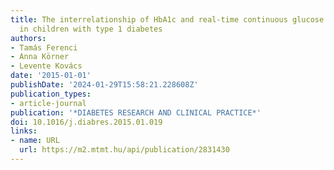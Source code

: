 ```yaml
---
title: The interrelationship of HbA1c and real-time continuous glucose monitoring
  in children with type 1 diabetes
authors:
- Tamás Ferenci
- Anna Körner
- Levente Kovács
date: '2015-01-01'
publishDate: '2024-01-29T15:58:21.228608Z'
publication_types:
- article-journal
publication: '*DIABETES RESEARCH AND CLINICAL PRACTICE*'
doi: 10.1016/j.diabres.2015.01.019
links:
- name: URL
  url: https://m2.mtmt.hu/api/publication/2831430
---
```

